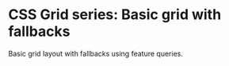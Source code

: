 # CSS Grid series: Basic grid with fallbacks

Basic grid layout with fallbacks using feature queries.
